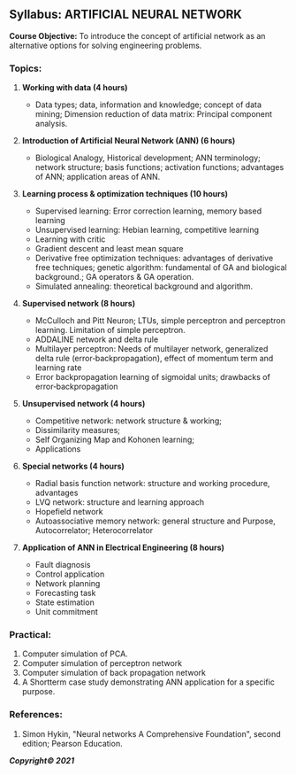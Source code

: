 ## Syllabus: ARTIFICIAL NEURAL NETWORK

**Course Objective:** To introduce the concept of artificial network as an alternative options for solving engineering problems.

### Topics:

1. **Working with data (4 hours)**
    * Data types; data, information and knowledge; concept of data mining; Dimension reduction of data matrix: Principal component analysis.
    
2. **Introduction of Artificial Neural Network (ANN) (6 hours)**
    * Biological Analogy, Historical development; ANN terminology; network structure; basis functions; activation functions; advantages of ANN; application areas of ANN.

3. **Learning process & optimization techniques (10 hours)**
    * Supervised learning: Error correction learning, memory based learning
    * Unsupervised learning: Hebian learning, competitive learning
    * Learning with critic
    * Gradient descent and least mean square
    * Derivative free optimization techniques: advantages of derivative free techniques; genetic algorithm: fundamental of GA and biological background.; GA operators & GA operation.
    * Simulated annealing: theoretical background and algorithm.

4. **Supervised network (8 hours)**
    * McCulloch and Pitt Neuron; LTUs, simple perceptron and perceptron learning. Limitation of simple perceptron.
    * ADDALINE network and delta rule
    * Multilayer perceptron: Needs of multilayer network, generalized delta rule (error‐backpropagation), effect of momentum term and learning rate
    * Error backpropagation learning of sigmoidal units; drawbacks of error‐backpropagation

5. **Unsupervised network (4 hours)**
    * Competitive network: network structure & working;
    * Dissimilarity measures;
    * Self Organizing Map and Kohonen learning;
    * Applications

6. **Special networks (4 hours)**
    * Radial basis function network: structure and working procedure, advantages
    * LVQ network: structure and learning approach
    * Hopefield network
    * Autoassociative memory network: general structure and Purpose, Autocorrelator; Heterocorrelator

7. **Application of ANN in Electrical Engineering (8 hours)**
    * Fault diagnosis
    * Control application
    * Network planning
    * Forecasting task
    * State estimation
    * Unit commitment

### Practical:

1. Computer simulation of PCA.
2. Computer simulation of perceptron network
3. Computer simulation of back propagation network
4. A Shortterm case study demonstrating ANN application for a specific purpose.

### References:

1. Simon Hykin, "Neural networks A Comprehensive Foundation", second edition; Pearson Education.

***Copyright&copy; 2021*** 
